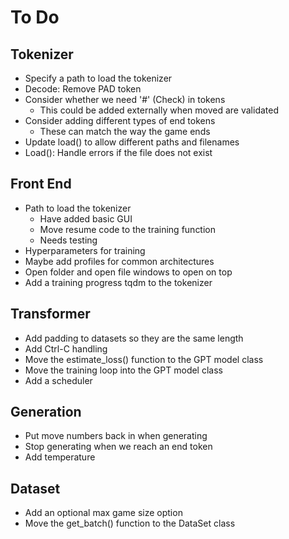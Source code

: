 # To Do

## Tokenizer
* Specify a path to load the tokenizer
* Decode: Remove PAD token
* Consider whether we need '#' (Check) in tokens
    * This could be added externally when moved are validated
* Consider adding different types of end tokens
    * These can match the way the game ends
* Update load() to allow different paths and filenames
* Load(): Handle errors if the file does not exist

## Front End
* Path to load the tokenizer
    * Have added basic GUI
    * Move resume code to the training function
    * Needs testing
* Hyperparameters for training
* Maybe add profiles for common architectures
* Open folder and open file windows to open on top
* Add a training progress tqdm to the tokenizer

## Transformer
* Add padding to datasets so they are the same length
* Add Ctrl-C handling
* Move the estimate_loss() function to the GPT model class
* Move the training loop into the GPT model class
* Add a scheduler

## Generation
* Put move numbers back in when generating
* Stop generating when we reach an end token
* Add temperature

## Dataset
* Add an optional max game size option
* Move the get_batch() function to the DataSet class
